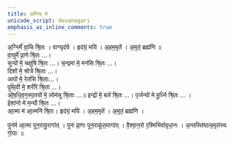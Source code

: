 ```yaml
---
title: अग्निर् मे
unicode_script: devanagari
emphasis_as_inline_comments: true
---
```


अ॒ग्निर्मे॑ वा॒चि श्रि॒तः । वाग्घृद॑ये । हृद॑यं॒ मयि॑ । अ॒हम॒मृते॑ । अ॒मृतं॒ ब्रह्म॑णि ॥  
वा॒युर्मे॑ प्रा॒णे श्रि॒तः …।  
सूऱ्यो॑ मे॒ चक्षु॑षि श्रि॒तः …। च॒न्द्रमा॑ मे॒ मन॑सि श्रि॒तः …।  
दिशो॑ मे॒ श्रोत्रे॑ श्रि॒ताः …।  
आपो॑ मे॒ रेत॑सि श्रि॒ताः…।  
 पृ॒थि॒वी मे॒ शरी॑रे श्रि॒ता …।   
ओ॒ष॒धि॒व॒न॒स्प॒तयो॑ मे॒ लोम॑सु श्रि॒ताः …॥
इन्द्रो॑ मे॒ बले॑ श्रि॒तः  …।  प॒र्जन्यो॑ मे मू॒र्ध्नि श्रि॒तः … ।  
ईशा॑नो मे म॒न्यौ श्रि॒तः …।  
आ॒त्मा म॑ आ॒त्मनि॑ श्रि॒तः। हृद॑यं॒ मयि॑ । अ॒हम॒मृते॑ । अ॒मृतं॒ ब्रह्म॑णि
 ।  

पुन॑र्म आ॒त्मा पुन॒रायु॒रागा॑त् । पुनः॑ प्रा॒णः पुन॒राकू॑त॒मागा॑त् ।
 वै॒श्वा॒न॒रो र॒श्मिभि॑र्वावृधा॒नः । अ॒न्तस्ति॑ष्ठत्व॒मृत॑स्य गो॒पाः ॥